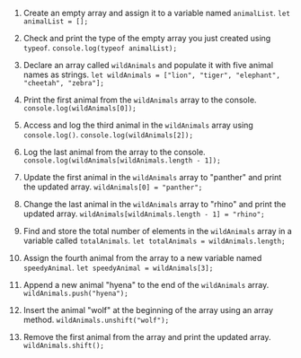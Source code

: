 1. Create an empty array and assign it to a variable named `animalList`.
	`let animalList = [];`

2. Check and print the type of the empty array you just created using `typeof`.
	`console.log(typeof animalList);`

3. Declare an array called `wildAnimals` and populate it with five animal names as strings.
	`let wildAnimals = ["lion", "tiger", "elephant", "cheetah", "zebra"];`

4. Print the first animal from the `wildAnimals` array to the console.
	`console.log(wildAnimals[0]);`

5. Access and log the third animal in the `wildAnimals` array using `console.log()`.
	`console.log(wildAnimals[2]);`

6. Log the last animal from the array to the console.
	`console.log(wildAnimals[wildAnimals.length - 1]);`

7. Update the first animal in the `wildAnimals` array to "panther" and print the updated array.
	`wildAnimals[0] = "panther";`

8. Change the last animal in the `wildAnimals` array to "rhino" and print the updated array.
	`wildAnimals[wildAnimals.length - 1] = "rhino";`

9. Find and store the total number of elements in the `wildAnimals` array in a variable called `totalAnimals`.
	`let totalAnimals = wildAnimals.length;`

10. Assign the fourth animal from the array to a new variable named `speedyAnimal`.
	`let speedyAnimal = wildAnimals[3];`

11. Append a new animal "hyena" to the end of the `wildAnimals` array.
	`wildAnimals.push("hyena");`

12. Insert the animal "wolf" at the beginning of the array using an array method.
	`wildAnimals.unshift("wolf");`

13. Remove the first animal from the array and print the updated array.
	`wildAnimals.shift();`

